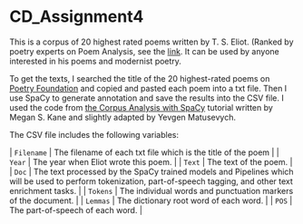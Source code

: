 # CD_Assignment4

This is a corpus of 20 highest rated poems written by T. S. Eliot. (Ranked by poetry experts on Poem Analysis, see the [link](https://poemanalysis.com/t-s-eliot/poems/). It can be used by anyone interested in his poems and modernist poetry. 

To get the texts, I searched the title of the 20 highest-rated poems on [Poetry Foundation](https://www.poetryfoundation.org/) and copied and pasted each poem into a txt file. Then I use SpaCy to generate annotation and save the results into the CSV file. I used the code from [the Corpus Analysis with SpaCy](https://github.com/yevgenm/corpus-analysis-spacy/blob/main/corpus-analysis-with-spacy.ipynb) tutorial written by Megan S. Kane and slightly adapted by Yevgen Matusevych. 

The CSV file includes the following variables:

| `Filename` | The filename of each txt file which is the title of the poem |
| `Year` | The year when Eliot wrote this poem. |
| `Text` | The text of the poem. |
| `Doc` | The text processed by the SpaCy trained models and Pipelines which will be used to perform tokenization, part-of-speech tagging, and other text enrichment tasks. |
| `Tokens` | The individual words and punctuation markers of the document. |
| `Lemmas` | The dictionary root word of each word. |
| `POS` | The part-of-speech of each word. |
